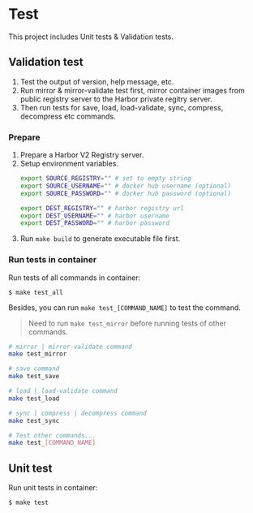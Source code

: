 # Test

This project includes Unit tests & Validation tests.

## Validation test

1. Test the output of version, help message, etc.
1. Run mirror & mirror-validate test first, mirror container images from public registry server to the Harbor private regitry server.
1. Then run tests for save, load, load-validate, sync, compress, decompress etc commands.

### Prepare

1. Prepare a Harbor V2 Registry server.
1. Setup environment variables.
    ```sh
    export SOURCE_REGISTRY="" # set to empty string
    export SOURCE_USERNAME="" # docker hub username (optional)
    export SOURCE_PASSWORD="" # docker hub password (optional)

    export DEST_REGISTRY="" # harbor registry url
    export DEST_USERNAME="" # harbor username
    export DEST_PASSWORD="" # harbor password
    ```
1. Run `make build` to generate executable file first.

### Run tests in container

Run tests of all commands in container:

```console
$ make test_all
```

Besides, you can run `make test_[COMMAND_NAME]` to test the command.

> Need to run `make test_mirror` before running tests of other commands.

```sh
# mirror | mirror-validate command
make test_mirror

# save command
make test_save

# load | load-validate command
make test_load

# sync | compress | decompress command
make test_sync

# Test other commands...
make test_[COMMAND_NAME]
```

## Unit test

Run unit tests in container:

```console
$ make test
```
